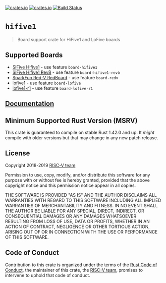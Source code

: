 [![crates.io](https://img.shields.io/crates/d/hifive1.svg)](https://crates.io/crates/hifive1)
[![crates.io](https://img.shields.io/crates/v/hifive1.svg)](https://crates.io/crates/hifive1)
[![Build Status](https://travis-ci.org/riscv-rust/hifive1.svg?branch=master)](https://travis-ci.org/riscv-rust/hifive1)

# `hifive1`

> Board support crate for HiFive1 and LoFive boards

## Supported Boards

* [SiFive Hifive1](https://www.sifive.com/boards/hifive1) - use feature `board-hifive1`
* [SiFive Hifive1 RevB](https://www.sifive.com/boards/hifive1-rev-b) - use feature `board-hifive1-revb`
* [SparkFun Red-V RedBoard](https://www.sparkfun.com/products/15594) - use feature `board-redv`
* [lofive1](https://github.com/mwelling/lofive) - use feature `board-lofive`
* [lofive1-r1](https://github.com/mwelling/lofive) - use feature `board-lofive-r1`

## [Documentation](https://docs.rs/crate/hifive1)

## Minimum Supported Rust Version (MSRV)

This crate is guaranteed to compile on stable Rust 1.42.0 and up. It *might*
compile with older versions but that may change in any new patch release.

## License

Copyright 2018-2019 [RISC-V team][team]

Permission to use, copy, modify, and/or distribute this software for any purpose
with or without fee is hereby granted, provided that the above copyright notice
and this permission notice appear in all copies.

THE SOFTWARE IS PROVIDED "AS IS" AND THE AUTHOR DISCLAIMS ALL WARRANTIES WITH
REGARD TO THIS SOFTWARE INCLUDING ALL IMPLIED WARRANTIES OF MERCHANTABILITY AND
FITNESS. IN NO EVENT SHALL THE AUTHOR BE LIABLE FOR ANY SPECIAL, DIRECT,
INDIRECT, OR CONSEQUENTIAL DAMAGES OR ANY DAMAGES WHATSOEVER RESULTING FROM LOSS
OF USE, DATA OR PROFITS, WHETHER IN AN ACTION OF CONTRACT, NEGLIGENCE OR OTHER
TORTIOUS ACTION, ARISING OUT OF OR IN CONNECTION WITH THE USE OR PERFORMANCE OF
THIS SOFTWARE.

## Code of Conduct

Contribution to this crate is organized under the terms of the [Rust Code of
Conduct][CoC], the maintainer of this crate, the [RISC-V team][team], promises
to intervene to uphold that code of conduct.

[CoC]: CODE_OF_CONDUCT.md
[team]: https://github.com/rust-embedded/wg#the-risc-v-team
